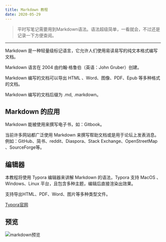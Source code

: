 ```yaml
---
title: Markdown 教程
date: 2020-05-29
---
```

>平时写笔记需要用到Markdown语法。语法超级简单，一看就会，不过还是记录一下方便查阅。
----------------------------------------
Markdown 是一种轻量级标记语言，它允许人们使用易读易写的纯文本格式编写文档。

Markdown 语言在 2004 由约翰·格鲁伯（英语：John Gruber）创建。

Markdown 编写的文档可以导出 HTML 、Word、图像、PDF、Epub 等多种格式的文档。

Markdown 编写的文档后缀为 .md, .markdown。

## Markdown 的应用
Markdown 能被使用来撰写电子书，如：Gitbook。

当前许多网站都广泛使用 Markdown 来撰写帮助文档或是用于论坛上发表消息。例如：GitHub、简书、reddit、Diaspora、Stack Exchange、OpenStreetMap 、SourceForge等。

## 编辑器
本教程将使用 Typora 编辑器来讲解 Markdown 的语法，Typora 支持 MacOS 、Windows、Linux 平台，且包含多种主题，编辑后直接渲染出效果。

支持导出HTML、PDF、Word、图片等多种类型文件。

[Typora官网](https://typora.io/ "Typora官网")

## 预览
![markdown预览](https://cdn.jsdelivr.net/gh/HubCui/CDN@main/blog/docs/markdown/md.png "markdown预览")